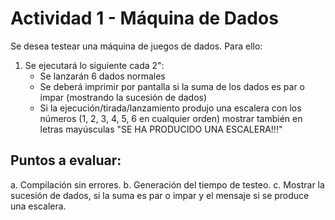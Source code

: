 # Actividad 1 - Máquina de Dados

Se desea testear una máquina de juegos de dados. Para ello:

1. Se ejecutará lo siguiente cada 2":
   - Se lanzarán 6 dados normales
   - Se deberá imprimir por pantalla si la suma de los dados es par o impar (mostrando la sucesión de dados)
   - Si la ejecución/tirada/lanzamiento produjo una escalera con los números (1, 2, 3, 4, 5, 6 en cualquier orden) mostrar también en letras mayúsculas "SE HA PRODUCIDO UNA ESCALERA!!!"

## Puntos a evaluar:
a. Compilación sin errores.
b. Generación del tiempo de testeo.
c. Mostrar la sucesión de dados, si la suma es par o impar y el mensaje si se produce una escalera.
